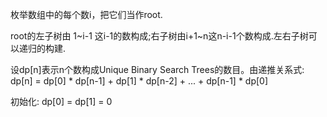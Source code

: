 枚举数组中的每个数i，把它们当作root.

root的左子树由 1~i-1 这i-1的数构成;右子树由i+1~n这n-i-1个数构成.左右子树可以递归的构建.

设dp[n]表示n个数构成Unique Binary Search Trees的数目。由递推关系式:
dp[n] = dp[0] \* dp[n-1] + dp[1] \* dp[n-2] + ... + dp[n-1] \* dp[0]

初始化:
dp[0] = dp[1] = 0 